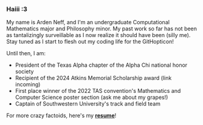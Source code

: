 ### Haiii :3

<!--
**ardenBarden/ardenBarden** is a ✨ _special_ ✨ repository because its `README.md` (this file) appears on your GitHub profile.
I hooked up wakatime... https://wakatime.com/plugins/status?onboarding=true

Maybe consider coding C++ projects in here and transfer them over HEHE
Look at readmes of people you like and copy stuffies hehe. 
Get "pro" for free for being a student methinks

Consider Github desktop so that you can send changes direct to computer. If I do that, then I can make changes in an IDE I like, like eclipse or vscode

Here are some ideas to get you started:

- 🔭 I’m currently working on ...
- 🌱 I’m currently learning ...
- 👯 I’m looking to collaborate on ...
- 🤔 I’m looking for help with ...
- 💬 Ask me about ...
- 📫 How to reach me: ...
- 😄 Pronouns: ...
- ⚡ Fun fact: ...
-->

My name is Arden Neff, and I'm an undergraduate Computational Mathematics major and Philosophy minor. My past work so far has not been as tantalizingly surveillable as I now realize it should have been (silly me). Stay tuned as I start to flesh out my coding life for the GitHopticon!

Until then, I am:

- President of the Texas Alpha chapter of the Alpha Chi national honor society
- Recipient of the 2024 Atkins Memorial Scholarship award (link incoming)
- First place winner of the 2022 TAS convention's Mathematics and Computer Science poster section (ask me about my grapes!)
- Captain of Southwestern University's track and field team

For more crazy factoids, here's my **[resume](https://github.com/ardenBarden/ardenBarden/blob/main/Neff_Resume.pdf)**!
